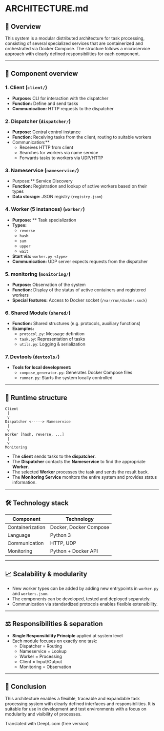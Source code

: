 # ARCHITECTURE.md

## 🔄 Overview

This system is a modular distributed architecture for task processing, consisting of several specialized services that are containerized and orchestrated via Docker Compose. The structure follows a microservice approach with clearly defined responsibilities for each component.

---

## 🔹 Component overview

### 1. **Client** (`client/`)
- **Purpose:** CLI for interaction with the dispatcher
- **Function:** Define and send tasks
- **Communication:** HTTP requests to the dispatcher

### 2. **Dispatcher** (`dispatcher/`)
- **Purpose:** Central control instance
- **Function:** Receiving tasks from the client, routing to suitable workers
- Communication:**
  - Receives HTTP from client
  - Searches for workers via name service
  - Forwards tasks to workers via UDP/HTTP

### 3. **Nameservice** (`nameservice/`)
- Purpose:** Service Discovery
- **Function:** Registration and lookup of active workers based on their types
- **Data storage:** JSON registry (`registry.json`)

### 4. **Worker (5 instances)** (`worker/`)
- **Purpose:** ** Task specialization
- **Types:**
  - `reverse`
  - `hash`
  - `sum`
  - `upper`
  - `wait`
- **Start via:** `worker.py <type>`
- **Communication:** UDP server expects requests from the dispatcher

### 5. **monitoring** (`monitoring/`)
- **Purpose:** Observation of the system
- **Function:** Display of the status of active containers and registered workers
- **Special features:** Access to Docker socket (`/var/run/docker.sock`)

### 6. **Shared Module** (`shared/`)
- **Function:** Shared structures (e.g. protocols, auxiliary functions)
- **Examples:**
  - `protocol.py`: Message definition
  - `task.py`: Representation of tasks
  - `utils.py`: Logging & serialization

### 7. **Devtools** (`devtools/`)
- **Tools for local development:**
  - `compose_generator.py`: Generates Docker Compose files
  - `runner.py`: Starts the system locally controlled

---

## 🤖 Runtime structure

```plaintext
Client
 |
 v
Dispatcher <-----> Nameservice
 |
 v
Worker [hash, reverse, ...]
 |
 v
Monitoring
````

- The **client** sends tasks to the **dispatcher**.
- The **Dispatcher** contacts the **Nameservice** to find the appropriate **Worker**.
- The selected **Worker** processes the task and sends the result back.
- The **Monitoring Service** monitors the entire system and provides status information.

---

## 🛠 Technology stack

| Component        | Technology               |
|------------------|--------------------------|
| Containerization | Docker, Docker Compose   |
| Language         | Python 3                 |
| Communication    | HTTP, UDP                |
| Monitoring       | Python + Docker API      |

---

## 📈 Scalability & modularity

- New worker types can be added by adding new entrypoints in `worker.py` and `workers.json`.
- The components can be developed, tested and deployed separately.
- Communication via standardized protocols enables flexible extensibility.

---

## ⚖️ Responsibilities & separation

- **Single Responsibility Principle** applied at system level
- Each module focuses on exactly one task:
  - Dispatcher = Routing
  - Nameservice = Lookup
  - Worker = Processing
  - Client = Input/Output
  - Monitoring = Observation

---

## 🚀 Conclusion

This architecture enables a flexible, traceable and expandable task processing system with clearly defined interfaces and responsibilities. It is suitable for use in development and test environments with a focus on modularity and visibility of processes.

Translated with DeepL.com (free version)